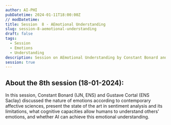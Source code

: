 ```yaml
---
author: AI-PHI
pubDatetime: 2024-01-11T18:00:00Z
// modDatetime:
title: Session  8 - AEmotional Understanding
slug: session-8-aemotional-understanding
draft: false
tags:
  - Session
  - Emotions
  - Understanding
description: Session on AEmotional Understanding by Constant Bonard and Gustave Cortal
session: true
---
```


## About the 8th session (18-01-2024):

In this session, Constant Bonard (IJN, ENS) and Gustave Cortal (ENS Saclay) discussed the nature of emotions according to contemporary affective sciences, present the state of the art in sentiment analysis and its limitations, what cognitive capacities allow humans to understand others' emotions, and whether AI can achieve this emotional understanding.
